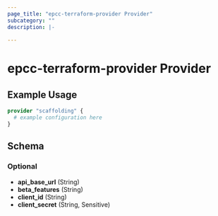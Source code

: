 ```yaml
---
page_title: "epcc-terraform-provider Provider"
subcategory: ""
description: |-
  
---
```


# epcc-terraform-provider Provider



## Example Usage

```terraform
provider "scaffolding" {
  # example configuration here
}
```

## Schema

### Optional

- **api_base_url** (String)
- **beta_features** (String)
- **client_id** (String)
- **client_secret** (String, Sensitive)
